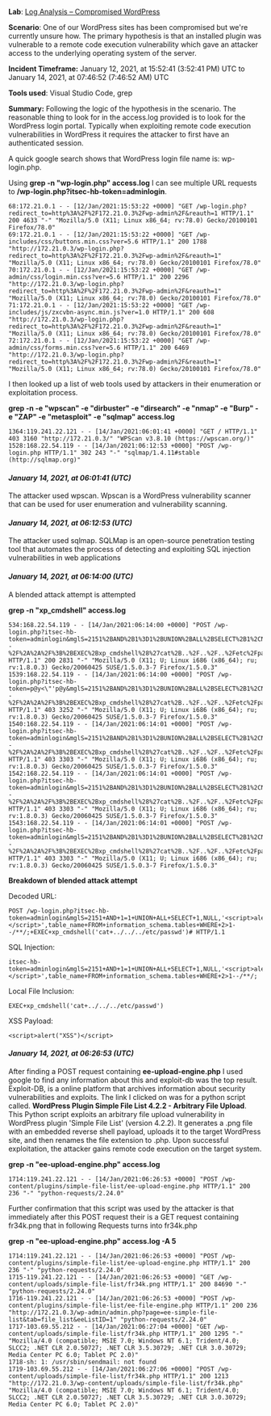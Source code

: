 

**Lab**:
 [Log Analysis – Compromised WordPress](https://blueteamlabs.online/home/challenge/log-analysis-compromised-wordpress-ce000f5b59)

**Scenario**:
One of our WordPress sites has been compromised but we're currently unsure how. The primary hypothesis is that an installed plugin was vulnerable to a remote code execution vulnerability which gave an attacker access to the underlying operating system of the server.

**Incident Timeframe:**
January 12, 2021, at 15:52:41 (3:52:41 PM) UTC to  January 14, 2021, at 07:46:52 (7:46:52 AM) UTC


**Tools used**: 
Visual Studio Code,  grep

**Summary:**
Following the logic of the hypothesis in the scenario. The reasonable thing to look for in the access.log provided is to look for the WordPress login portal. Typically when exploiting remote code execution vulnerabilities in WordPress it requires the attacker to first have an authenticated session.

A quick google search shows that WordPress login file name is: wp-login.php.


Using  **grep -n "wp-login.php" access.log** I can see multiple URL  requests to **/wp-login.php?itsec-hb-token=adminlogin**. 
```
68:172.21.0.1 - - [12/Jan/2021:15:53:22 +0000] "GET /wp-login.php?redirect_to=http%3A%2F%2F172.21.0.3%2Fwp-admin%2F&reauth=1 HTTP/1.1" 200 4633 "-" "Mozilla/5.0 (X11; Linux x86_64; rv:78.0) Gecko/20100101 Firefox/78.0"
69:172.21.0.1 - - [12/Jan/2021:15:53:22 +0000] "GET /wp-includes/css/buttons.min.css?ver=5.6 HTTP/1.1" 200 1788 "http://172.21.0.3/wp-login.php?redirect_to=http%3A%2F%2F172.21.0.3%2Fwp-admin%2F&reauth=1" "Mozilla/5.0 (X11; Linux x86_64; rv:78.0) Gecko/20100101 Firefox/78.0"
70:172.21.0.1 - - [12/Jan/2021:15:53:22 +0000] "GET /wp-admin/css/login.min.css?ver=5.6 HTTP/1.1" 200 2296 "http://172.21.0.3/wp-login.php?redirect_to=http%3A%2F%2F172.21.0.3%2Fwp-admin%2F&reauth=1" "Mozilla/5.0 (X11; Linux x86_64; rv:78.0) Gecko/20100101 Firefox/78.0"
71:172.21.0.1 - - [12/Jan/2021:15:53:22 +0000] "GET /wp-includes/js/zxcvbn-async.min.js?ver=1.0 HTTP/1.1" 200 608 "http://172.21.0.3/wp-login.php?redirect_to=http%3A%2F%2F172.21.0.3%2Fwp-admin%2F&reauth=1" "Mozilla/5.0 (X11; Linux x86_64; rv:78.0) Gecko/20100101 Firefox/78.0"
72:172.21.0.1 - - [12/Jan/2021:15:53:22 +0000] "GET /wp-admin/css/forms.min.css?ver=5.6 HTTP/1.1" 200 6469 "http://172.21.0.3/wp-login.php?redirect_to=http%3A%2F%2F172.21.0.3%2Fwp-admin%2F&reauth=1" "Mozilla/5.0 (X11; Linux x86_64; rv:78.0) Gecko/20100101 Firefox/78.0"

```
I then looked up a list of  web tools used by attackers in their enumeration or exploitation process.

**grep -n -e "wpscan" -e "dirbuster" -e "dirsearch" -e "nmap" -e "Burp" -e "ZAP" -e "metasploit" -e "sqlmap" access.log** 
```
1364:119.241.22.121 - - [14/Jan/2021:06:01:41 +0000] "GET / HTTP/1.1" 403 3160 "http://172.21.0.3/" "WPScan v3.8.10 (https://wpscan.org/)"
1528:168.22.54.119 - - [14/Jan/2021:06:12:53 +0000] "POST /wp-login.php HTTP/1.1" 302 243 "-" "sqlmap/1.4.11#stable (http://sqlmap.org)"
```

#### *January 14, 2021, at 06:01:41 (UTC)*
The attacker used wpscan. Wpscan is a WordPress vulnerability scanner that can be used for user enumeration and vulnerability scanning.

####  *January 14, 2021, at 06:12:53 (UTC)* 
The attacker used sqlmap. SQLMap is an open-source penetration testing tool that automates the process of detecting and exploiting SQL injection vulnerabilities in web applications

#### *January 14, 2021, at 06:14:00 (UTC)* 

A blended attack attempt is attempted

**grep -n "xp_cmdshell" access.log**         
```
534:168.22.54.119 - - [14/Jan/2021:06:14:00 +0000] "POST /wp-login.php?itsec-hb-token=adminlogin&mglS=2151%2BAND%2B1%3D1%2BUNION%2BALL%2BSELECT%2B1%2CNULL%2C%27%3Cscript%3Ealert%28%22XSS%22%29%3C%2Fscript%3E%27%2Ctable_name%2BFROM%2Binformation_schema.tables%2BWHERE%2B2%3E1--%2F%2A%2A%2F%3B%2BEXEC%2Bxp_cmdshell%28%27cat%2B..%2F..%2F..%2Fetc%2Fpasswd%27%29%23 HTTP/1.1" 200 2831 "-" "Mozilla/5.0 (X11; U; Linux i686 (x86_64); ru; rv:1.8.0.3) Gecko/20060425 SUSE/1.5.0.3-7 Firefox/1.5.0.3"
1539:168.22.54.119 - - [14/Jan/2021:06:14:00 +0000] "POST /wp-login.php?itsec-hb-token=p@y<\"'p@y&mglS=2151%2BAND%2B1%3D1%2BUNION%2BALL%2BSELECT%2B1%2CNULL%2C%27%3Cscript%3Ealert%28%22XSS%22%29%3C%2Fscript%3E%27%2Ctable_name%2BFROM%2Binformation_schema.tables%2BWHERE%2B2%3E1--%2F%2A%2A%2F%3B%2BEXEC%2Bxp_cmdshell%28%27cat%2B..%2F..%2F..%2Fetc%2Fpasswd%27%29%23 HTTP/1.1" 403 3252 "-" "Mozilla/5.0 (X11; U; Linux i686 (x86_64); ru; rv:1.8.0.3) Gecko/20060425 SUSE/1.5.0.3-7 Firefox/1.5.0.3"
1540:168.22.54.119 - - [14/Jan/2021:06:14:01 +0000] "POST /wp-login.php?itsec-hb-token=adminlogin&mglS=2151%2BAND%2B1%3D1%2BUNION%2BALL%2BSELECT%2B1%2CNULL%2C%27%3Cscript%3Ealert%28%22XSS%22%29%3C%2Fscript%3E%27%2Ctable_name%2BFROM%2Binformation_schema.tables%2BWHERE%2B2%3E1--%2F%2A%2A%2F%3B%2BEXEC%2Bxp_cmdshell%28%27cat%2B..%2F..%2F..%2Fetc%2Fpasswd%27%29%23 HTTP/1.1" 403 3303 "-" "Mozilla/5.0 (X11; U; Linux i686 (x86_64); ru; rv:1.8.0.3) Gecko/20060425 SUSE/1.5.0.3-7 Firefox/1.5.0.3"
1542:168.22.54.119 - - [14/Jan/2021:06:14:01 +0000] "POST /wp-login.php?itsec-hb-token=adminlogin&mglS=2151%2BAND%2B1%3D1%2BUNION%2BALL%2BSELECT%2B1%2CNULL%2C%27%3Cscript%3Ealert%28%22XSS%22%29%3C%2Fscript%3E%27%2Ctable_name%2BFROM%2Binformation_schema.tables%2BWHERE%2B2%3E1--%2F%2A%2A%2F%3B%2BEXEC%2Bxp_cmdshell%28%27cat%2B..%2F..%2F..%2Fetc%2Fpasswd%27%29%23 HTTP/1.1" 403 3303 "-" "Mozilla/5.0 (X11; U; Linux i686 (x86_64); ru; rv:1.8.0.3) Gecko/20060425 SUSE/1.5.0.3-7 Firefox/1.5.0.3"
1543:168.22.54.119 - - [14/Jan/2021:06:14:01 +0000] "POST /wp-login.php?itsec-hb-token=adminlogin&mglS=2151%2BAND%2B1%3D1%2BUNION%2BALL%2BSELECT%2B1%2CNULL%2C%27%3Cscript%3Ealert%28%22XSS%22%29%3C%2Fscript%3E%27%2Ctable_name%2BFROM%2Binformation_schema.tables%2BWHERE%2B2%3E1--%2F%2A%2A%2F%3B%2BEXEC%2Bxp_cmdshell%28%27cat%2B..%2F..%2F..%2Fetc%2Fpasswd%27%29%23 HTTP/1.1" 403 3303 "-" "Mozilla/5.0 (X11; U; Linux i686 (x86_64); ru; rv:1.8.0.3) Gecko/20060425 SUSE/1.5.0.3-7 Firefox/1.5.0.3"
```
**Breakdown of blended attack attempt**

Decoded URL: 
```
POST /wp-login.php?itsec-hb-token=adminlogin&mglS=2151+AND+1=1+UNION+ALL+SELECT+1,NULL,'<script>alert("XSS")</script>',table_name+FROM+information_schema.tables+WHERE+2>1--/**/;+EXEC+xp_cmdshell('cat+../../../etc/passwd')# HTTP/1.1
```
SQL Injection:
```
itsec-hb-token=adminlogin&mglS=2151+AND+1=1+UNION+ALL+SELECT+1,NULL,'<script>alert("XSS")</script>',table_name+FROM+information_schema.tables+WHERE+2>1--/**/;
```
Local File Inclusion:

``
EXEC+xp_cmdshell('cat+../../../etc/passwd')
``

XSS Payload:
```
<script>alert("XSS")</script>
```
#### *January 14, 2021, at 06:26:53 (UTC)*
After finding a POST request containing **ee-upload-engine.php** I used google to find any information about this and exploit-db was the top result. Exploit-DB, is a online platform that archives  information about security vulnerabilities and exploits. The link I clicked on was for a python script called. **WordPress Plugin Simple File List 4.2.2 - Arbitrary File Upload**. This Python script exploits an arbitrary file upload vulnerability in WordPress plugin 'Simple File List' (version 4.2.2). It generates a .png file with an embedded reverse shell payload, uploads it to the target WordPress site, and then renames the file extension to .php. Upon successful exploitation, the attacker gains remote code execution on the target system.

**grep -n "ee-upload-engine.php" access.log**     
```
1714:119.241.22.121 - - [14/Jan/2021:06:26:53 +0000] "POST /wp-content/plugins/simple-file-list/ee-upload-engine.php HTTP/1.1" 200 236 "-" "python-requests/2.24.0"
```
Further confirmation that this script was used by the attacker is that immediately after this POST request their is a GET request containing fr34k.png that in following Requests turns into fr34k.php

**grep -n "ee-upload-engine.php" access.log -A 5**
```
1714:119.241.22.121 - - [14/Jan/2021:06:26:53 +0000] "POST /wp-content/plugins/simple-file-list/ee-upload-engine.php HTTP/1.1" 200 236 "-" "python-requests/2.24.0"
1715-119.241.22.121 - - [14/Jan/2021:06:26:53 +0000] "GET /wp-content/uploads/simple-file-list/fr34k.png HTTP/1.1" 200 84690 "-" "python-requests/2.24.0"
1716-119.241.22.121 - - [14/Jan/2021:06:26:53 +0000] "POST /wp-content/plugins/simple-file-list/ee-file-engine.php HTTP/1.1" 200 236 "http://172.21.0.3/wp-admin/admin.php?page=ee-simple-file-list&tab=file_list&eeListID=1" "python-requests/2.24.0"
1717-103.69.55.212 - - [14/Jan/2021:06:27:04 +0000] "GET /wp-content/uploads/simple-file-list/fr34k.php HTTP/1.1" 200 1295 "-" "Mozilla/4.0 (compatible; MSIE 7.0; Windows NT 6.1; Trident/4.0; SLCC2; .NET CLR 2.0.50727; .NET CLR 3.5.30729; .NET CLR 3.0.30729; Media Center PC 6.0; Tablet PC 2.0)"
1718-sh: 1: /usr/sbin/sendmail: not found
1719-103.69.55.212 - - [14/Jan/2021:06:27:06 +0000] "POST /wp-content/uploads/simple-file-list/fr34k.php HTTP/1.1" 200 1213 "http://172.21.0.3/wp-content/uploads/simple-file-list/fr34k.php" "Mozilla/4.0 (compatible; MSIE 7.0; Windows NT 6.1; Trident/4.0; SLCC2; .NET CLR 2.0.50727; .NET CLR 3.5.30729; .NET CLR 3.0.30729; Media Center PC 6.0; Tablet PC 2.0)"
```
